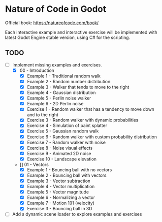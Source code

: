 # Nature of Code in Godot

Official book: https://natureofcode.com/book/

Each interactive example and interactive exercise will be implemented with latest Godot Engine stable version, using C# for the scripting.

## TODO

- [ ] Implement missing examples and exercises.
  - [x] 00 - Introduction
    - [x] Example 1 - Traditional random walk
    - [x] Example 2 - Random number distribution
    - [x] Example 3 - Walker that tends to move to the right
    - [x] Example 4 - Gaussian distribution
    - [x] Example 5 - Perlin noise walker
    - [x] Example 6 - 2D Perlin noise
    - [x] Exercise 1 - Random walker that has a tendency to move down and to the right
    - [x] Exercise 3 - Random walker with dynamic probabilities
    - [x] Exercise 4 - Simulation of paint splatter
    - [x] Exercise 5 - Gaussian random walk
    - [x] Exercise 6 - Random walker with custom probability distribution
    - [x] Exercise 7 - Random walker with noise
    - [x] Exercise 8 - Noise visual effects
    - [x] Exercise 9 - Animated 2D noise 
    - [x] Exercise 10 - Landscape elevation
  - [] 01 - Vectors 
    - [x] Example 1 - Bouncing ball with no vectors
    - [x] Example 2 - Bouncing ball with vectors
    - [x] Example 3 - Vector subtraction
    - [x] Example 4 - Vector multiplication
    - [x] Example 5 - Vector magnitude
    - [x] Example 6 - Normalizing a vector
    - [x] Example 7 - Motion 101 (velocity)
    - [x] Exercise 3 - Bouncing ball in 3D
- [ ] Add a dynamic scene loader to explore examples and exercises
